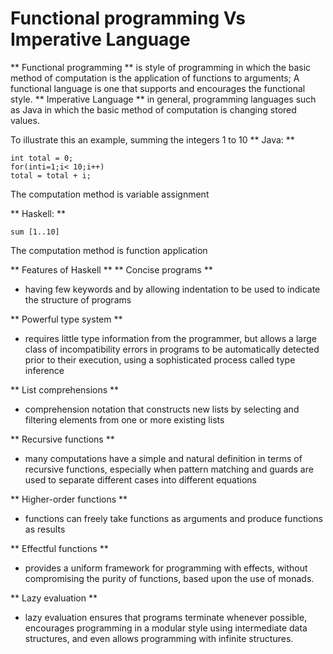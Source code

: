 # Functional programming Vs Imperative Language
** Functional programming **
is style of programming in which the basic method of computation is the application of functions to arguments; A functional language is one that supports and encourages the functional style.
** Imperative Language **
in general, programming languages such as Java in which the basic method of computation is changing stored values.

To illustrate this an example, summing the integers 1 to 10
** Java: **
```
int total = 0;
for(inti=1;i< 10;i++)
total = total + i;
```
The computation method is variable assignment

** Haskell: **
```
sum [1..10]
```
The computation method is function application

** Features of Haskell **
** Concise programs **
- having few keywords and by allowing indentation to be used to indicate the structure of programs

** Powerful type system **
- requires little type information from the programmer, but allows a large class of incompatibility errors in programs to be automatically detected prior to their execution, using a sophisticated process called type inference

** List comprehensions **
- comprehension notation that constructs new lists by selecting and filtering elements from one or more existing lists

** Recursive functions **
- many computations have a simple and natural definition in terms of recursive functions, especially when pattern matching and guards are used to separate different cases into different equations

** Higher-order functions **
- functions can freely take functions as arguments and produce functions as results

** Effectful functions **
- provides a uniform framework for programming with effects, without compromising the purity of functions, based upon the use of monads.

** Lazy evaluation **
- lazy evaluation ensures that programs terminate whenever possible, encourages programming in a modular style using intermediate data structures, and even allows programming with infinite structures.
